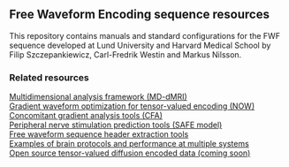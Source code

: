 ﻿## Free Waveform Encoding sequence resources

This repository contains manuals and standard configurations for the FWF sequence developed at Lund University and Harvard Medical School by Filip Szczepankiewicz, Carl-Fredrik Westin and Markus Nilsson.

### Related resources
[Multidimensional analysis framework (MD-dMRI)](https://github.com/markus-nilsson/md-dmri)  
[Gradient waveform optimization for tensor-valued encoding (NOW)](https://github.com/jsjol/NOW)  
[Concomitant gradient analysis tools (CFA)](https://github.com/markus-nilsson/md-dmri/tree/master/tools/cfa)  
[Peripheral nerve stimulation prediction tools (SAFE model)](https://github.com/filip-szczepankiewicz/safe_pns_prediction)  
[Free waveform sequence header extraction tools](https://github.com/filip-szczepankiewicz/fwf_header_tools)  
[Examples of brain protocols and performance at multiple systems](https://github.com/filip-szczepankiewicz/Szczepankiewicz_PONE_2019)  
[Open source tensor-valued diffusion encoded data (coming soon)]()  
